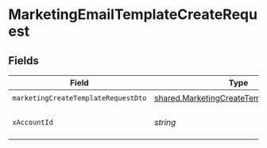 # MarketingEmailTemplateCreateRequest


## Fields

| Field                                                                                                | Type                                                                                                 | Required                                                                                             | Description                                                                                          |
| ---------------------------------------------------------------------------------------------------- | ---------------------------------------------------------------------------------------------------- | ---------------------------------------------------------------------------------------------------- | ---------------------------------------------------------------------------------------------------- |
| `marketingCreateTemplateRequestDto`                                                                  | [shared.MarketingCreateTemplateRequestDto](../../models/shared/marketingcreatetemplaterequestdto.md) | :heavy_check_mark:                                                                                   | N/A                                                                                                  |
| `xAccountId`                                                                                         | *string*                                                                                             | :heavy_check_mark:                                                                                   | The account identifier                                                                               |